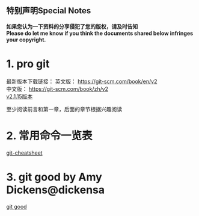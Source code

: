 
## 特别声明Special Notes

**如果您认为一下资料的分享侵犯了您的版权，请及时告知**   
**Please do let me know if you think the documents shared below infringes your copyright.**



# 1. pro git

最新版本下载链接：
英文版： https://git-scm.com/book/en/v2  
中文版： https://git-scm.com/book/zh/v2  
[v2.1.15版本](./refs/progit_v2.1.15.pdf)  

至少阅读前言和第一章，后面的章节根据兴趣阅读

# 2. 常用命令一览表
[git-cheatsheet](./refs/git-cheatsheet.pdf)

# 3. git good by Amy Dickens@dickensa

[git good](./refs/GitGood_Dickensa.pdf)

